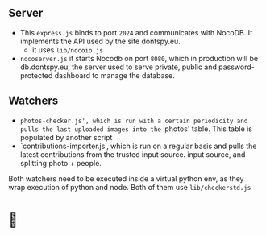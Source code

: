 
## Server

* This `express.js` binds to port `2024` and communicates with NocoDB. It implements the API used by the site dontspy.eu.
  * it uses `lib/nocoio.js`
* `nocoserver.js` it starts Nocodb on port `8080`, which in production will be db.dontspy.eu, the server used to serve private, public and password-protected dashboard to manage the database.

## Watchers

* `photos-checker.js', which is run with a certain periodicity and pulls the last uploaded images into the `photos' table. This table is populated by another script
* `contributions-importer.js', which is run on a regular basis and pulls the latest contributions from the trusted input source.
input source, and splitting photo + people.

Both watchers need to be executed inside a virtual python env, as they wrap execution of python and node. Both of them use `lib/checkerstd.js`

# 🍝
